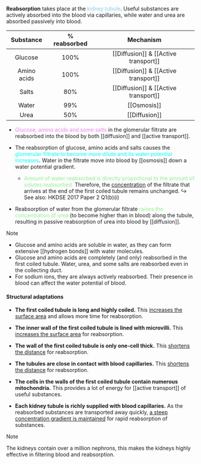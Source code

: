 **Reabsorption** takes place at the <span style="color: skyblue">kidney tubule</span>. Useful substances are actively absorbed into the blood via capillaries, while water and urea are absorbed passively into blood.

| Substance | % reabsorbed | Mechanism |
| :--: | :--: | :--: |
| Glucose | 100% | [[Diffusion]] & [[Active transport]] |
| Amino acids | 100% | [[Diffusion]] & [[Active transport]] |
| Salts | 80% | [[Diffusion]] & [[Active transport]] |
| Water | 99% | [[Osmosis]] |
| Urea | 50% | [[Diffusion]] |

- <span style="color: violet">Glucose, amino acids and some salts</span> in the glomerular filtrate are reabsorbed into the blood by both [[diffusion]] and [[active transport]].

- The reabsorption of glucose, amino acids and salts causes the <span style="color: aqua">glomerular filtrate to become more dilute and its water potential increases</span>. Water in the filtrate move into blood by [[osmosis]] down a water potential gradient.
	- <span style="color: lightgreen">Amount of water reabsorbed is directly proportional to the amount of solutes reabsorbed.</span> Therefore, the <u>concentration</u> of the filtrate that arrives at the end of the first coiled tubule remains unchanged.
	  ↪️ See also: HKDSE 2017 Paper 2 Q1(b)(i)

- Reabsorption of water from the glomerular filtrate <span style="color: lightgreen">raises the concentration of urea</span> (to become higher than in blood) along the tubule, resulting in passive reabsorption of urea into blood by [[diffusion]].

> [!note]
> - Glucose and amino acids are soluble in water, as they can form extensive [[hydrogen bonds]] with water molecules.
> - Glucose and amino acids are completely (and only) reabsorbed in the first coiled tubule. Water, urea, and some salts are reabsorbed even in the collecting duct.
> - For sodium ions, they are always actively reabsorbed. Their presence in blood can affect the water potential of blood.

#### Structural adaptations
- **The first coiled tubule is long and highly coiled.**
  This <u>increases the surface area</u> and allows more time for reabsorption.

- **The inner wall of the first coiled tubule is lined with microvilli.**
  This <u>increases the surface area</u> for reabsorption.

- **The wall of the first coiled tubule is only one-cell thick.**
  This <u>shortens the distance</u> for reabsorption.

- **The tubules are close in contact with blood capillaries.**
  This <u>shortens the distance</u> for reabsorption.

- **The cells in the walls of the first coiled tubule contain numerous mitochondria.**
  This provides a lot of energy for [[active transport]] of useful substances.

- **Each kidney tubule is richly supplied with blood capillaries.**
  As the reabsorbed substances are transported away quickly, <u>a steep concentration gradient is maintained</u> for rapid reabsorption of substances.

> [!note]
> The kidneys contain over a million nephrons, this makes the kidneys highly effective in filtering blood and reabsorption.
